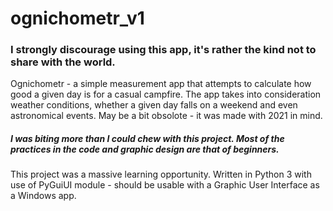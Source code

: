 # ognichometr_v1
### **I strongly discourage using this app, it's rather the kind not to share with the world.**
Ognichometr - a simple measurement app that attempts to calculate how good a given day is for a casual campfire. The app takes into consideration weather conditions, whether a given day falls on a weekend and even astronomical events. May be a bit obsolote - it was made with 2021 in mind. 
##### I was biting more than I could chew with this project. Most of the practices in the code and graphic design are that of beginners.
This project was a massive learning opportunity. 
Written in Python 3 with use of PyGuiUI module - should be usable with a Graphic User Interface as a Windows app.

